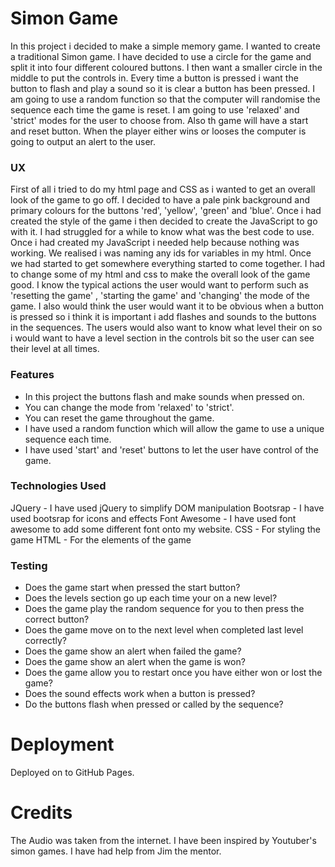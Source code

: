 # Simon Game

In this project i decided to make a simple memory game. I wanted to create a traditional Simon game. I have decided to use a circle for the game and split
it into four different coloured buttons. I then want a smaller circle in the middle to put the controls in. Every time a button is pressed i want the button
to flash and play a sound so it is clear a button has been pressed. I am going to use a random function so that the computer will randomise the sequence 
each time the game is reset. I am going to use 'relaxed' and 'strict' modes for the user to choose from. Also th game will have a start and reset button.
When the player either wins or looses the computer is going to output an alert to the user.

### UX

First of all i tried to do my html page and CSS as i wanted to get an overall look of the game to go off. I decided to have a pale pink background and primary
colours for the buttons 'red', 'yellow', 'green' and 'blue'. Once i had created the style of the game i then decided to create the JavaScript to go with it. I
had struggled for a while to know what was the best code to use. Once i had created my JavaScript i needed help because nothing was working. We realised i was
naming any ids for variables in my html. Once we had started to get somewhere everything started to come together. I had to change some of my html and css to
make the overall look of the game good. I know the typical actions the user would want to perform such as 'resetting the game' , 'starting the game' and
'changing' the mode of the game. I also would think the user would want it to be obvious when a button is pressed so i think it is important i add flashes and
sounds to the buttons in the sequences. The users would also want to know what level their on so i would want to have a level section in the controls bit so the
user can see their level at all times.

### Features

* In this project the buttons flash and make sounds when pressed on.
* You can change the mode from 'relaxed' to 'strict'.
* You can reset the game throughout the game.
* I have used a random function which will allow the game to use a unique sequence each time.
* I have used 'start' and 'reset' buttons to let the user have control of the game.

### Technologies Used

JQuery - I have used jQuery to simplify DOM manipulation
Bootsrap - I have used bootsrap for icons and effects
Font Awesome - I have used font awesome to add some different font onto my website.
CSS - For styling the game
HTML - For the elements of the game

### Testing

* Does the game start when pressed the start button?
* Does the levels section go up each time your on a new level?
* Does the game play the random sequence for you to then press the correct button?
* Does the game move on to the next level when completed last level correctly?
* Does the game show an alert when failed the game?
* Does the game show an alert when the game is won?
* Does the game allow you to restart once you have either won or lost the game?
* Does the sound effects work when a button is pressed?
* Do the buttons flash when pressed or called by the sequence?

# Deployment

Deployed on to GitHub Pages.

# Credits

The Audio was taken from the internet.
I have been inspired by Youtuber's simon games.
I have had help from Jim the mentor.
